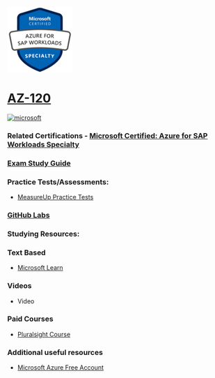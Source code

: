 <img src="/Images/certs/az-120.png" width="150" height="150">

# [AZ-120](https://learn.microsoft.com/certifications/exams/az-120)

<a href='https://learn.microsoft.com/en-us/certifications/browse/?type=specialty' target="_blank"><img alt='microsoft' src='https://img.shields.io/badge/specialty-100000?style=for-the-badge&logo=microsoft&logoColor=white&labelColor=0078D4&color=212221'/></a>

### Related Certifications - [Microsoft Certified: Azure for SAP Workloads Specialty](https://learn.microsoft.com/en-us/certifications/azure-for-sap-workloads-specialty)

### [Exam Study Guide](https://aka.ms/az120-studyguide)

### Practice Tests/Assessments:
- [MeasureUp Practice Tests](https://www.measureup.com/microsoft-practice-test-az-120-planning-and-administering-microsoft-azure-for-sap-workloads.html)

### [GitHub Labs](https://microsoftlearning.github.io/AZ-120-Planning-and-Administering-Microsoft-Azure-for-SAP-Workloads/)

### Studying Resources:

### Text Based
- [Microsoft Learn](https://learn.microsoft.com/certifications/exams/az-120)
### Videos
- Video
### Paid Courses
- [Pluralsight Course](https://www.pluralsight.com/paths/planning-and-administering-microsoft-azure-for-sap-workloads-az-120)
### Additional useful resources
- [Microsoft Azure Free Account](https://azure.microsoft.com/en-us/offers/ms-azr-0044p)
